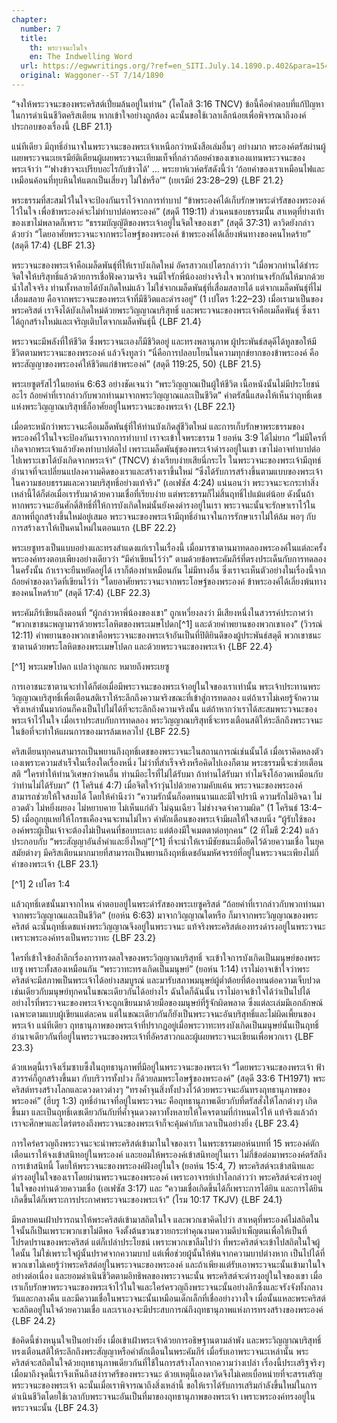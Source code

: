 ```yaml
---
chapter:
  number: 7
  title:
    th: พระวจนะในใจ
    en: The Indwelling Word
  url: https://egwwritings.org/?ref=en_SITI.July.14.1890.p.402&para=1543.821
  original: Waggoner--ST 7/14/1890
---
```


“จงให้พระวจนะของพระคริสต์เปี่ยมล้นอยู่ในท่าน” (โคโลสี 3:16 TNCV) ข้อนี้คือคำตอบที่แก้ปัญหาในการดำเนินชีวิตคริสเตียน หากเข้าใจอย่างถูกต้อง ฉะนั้นขอใช้เวลาเล็กน้อยเพื่อพิจารณาถึงองค์ประกอบของเรื่องนี้ {LBF 21.1}

แน่ทีเดียว มีฤทธิ์อำนาจในพระวจนะของพระเจ้าเหนือกว่าหนังสือเล่มอื่นๆ อย่างมาก พระองค์ตรัสผ่านผู้เผยพระวจนะเยเรมีย์ติเตียนผู้เผยพระวจนะเทียมเท็จที่กล่าวถ้อยคำของเขาเองแทนพระวจนะของพระเจ้าว่า “‘ฟางข้าวจะเปรียบอะไรกับข้าวได้’ … พระยาห์เวห์ตรัสดังนี้ว่า ‘ถ้อยคำของเราเหมือนไฟและเหมือนค้อนที่ทุบหินให้แตกเป็นเสี่ยงๆ ไม่ใช่หรือ’” (เยเรมีย์ 23:28–29) {LBF 21.2}

พระธรรมที่สะสมไว้ในใจจะป้องกันเราไว้จากการทำบาป “ข้าพระองค์ได้เก็บรักษาพระดำรัสของพระองค์ไว้ในใจ เพื่อข้าพระองค์จะไม่ทำบาปต่อพระองค์” (สดุดี 119:11) ส่วนคนชอบธรรมนั้น สาเหตุที่ย่างเท้าของเขาไม่พลาดก็เพราะ “ธรรมบัญญัติของพระเจ้าอยู่ในจิตใจของเขา” (สดุดี 37:31) ดาวิดยังกล่าวด้วยว่า “โดยอาศัยพระวจนะจากพระโอษฐ์ของพระองค์ ข้าพระองค์ได้เลี่ยงพ้นทางของคนโหดร้าย” (สดุดี 17:4) {LBF 21.3}

พระวจนะของพระเจ้าคือเมล็ดพันธุ์ที่ให้เราบังเกิดใหม่ อัครสาวกเปโตรกล่าวว่า “เมื่อพวกท่านได้ชำระจิตใจให้บริสุทธิ์แล้วด้วยการเชื่อฟังความจริง จนมีใจรักพี่น้องอย่างจริงใจ พวกท่านจงรักกันให้มากด้วยน้ำใสใจจริง ท่านทั้งหลายได้บังเกิดใหม่แล้ว ไม่ใช่จากเมล็ดพันธุ์ที่เสื่อมสลายได้ แต่จากเมล็ดพันธุ์ที่ไม่เสื่อมสลาย คือจากพระวจนะของพระเจ้าที่มีชีวิตและดำรงอยู่” (1 เปโตร 1:22–23) เมื่อเรามาเป็นของพระคริสต์ เราจึงได้บังเกิดใหม่ด้วยพระวิญญาณบริสุทธิ์ และพระวจนะของพระเจ้าคือเมล็ดพันธุ์ ซึ่งเราได้ถูกสร้างใหม่และเจริญเติบโตจากเมล็ดพันธุ์นี้ {LBF 21.4}

พระวจนะมีพลังที่ให้ชีวิต ซึ่งพระวจนะเองก็มีชีวิตอยู่ และทรงพลานุภาพ ผู้ประพันธ์สดุดีได้ทูลขอให้มีชีวิตตามพระวจนะของพระองค์ แล้วจึงทูลว่า “นี่คือการปลอบโยนในความทุกข์ยากของข้าพระองค์ คือพระสัญญาของพระองค์ให้ชีวิตแก่ข้าพระองค์” (สดุดี 119:25, 50) {LBF 21.5}

พระเยซูตรัสไว้ในยอห์น 6:63 อย่างชัดเจนว่า “พระวิญญาณเป็นผู้ให้ชีวิต เนื้อหนังนั้นไม่มีประโยชน์อะไร ถ้อยคำที่เรากล่าวกับพวกท่านมาจากพระวิญญาณและเป็นชีวิต” คำตรัสนี้แสดงให้เห็นว่าฤทธิ์เดชแห่งพระวิญญาณบริสุทธิ์ก็อาศัยอยู่ในพระวจนะของพระเจ้า {LBF 22.1}

เมื่อตระหนักว่าพระวจนะคือเมล็ดพันธุ์ที่ให้ท่านบังเกิดสู่ชีวิตใหม่ และการเก็บรักษาพระธรรมของพระองค์ไว้ในใจจะป้องกันเราจากการทำบาป เราจะเข้าใจพระธรรม 1 ยอห์น 3:9 ได้ไม่ยาก “ไม่มีใครที่เกิดจากพระเจ้าแล้วยังคงทำบาปต่อไป เพราะเมล็ดพันธุ์ของพระเจ้าดำรงอยู่ในเขา เขาไม่อาจทำบาปต่อไปเพราะเขาได้บังเกิดจากพระเจ้า” (TNCV) ช่างเรียบง่ายเสียนี่กระไร ในพระวจนะของพระเจ้ามีฤทธ์อำนาจที่จะเปลี่ยนแปลงความคิดของเราและสร้างเราขึ้นใหม่ “ซึ่งได้รับการสร้างขึ้นตามแบบของพระเจ้าในความชอบธรรมและความบริสุทธิ์อย่างแท้จริง” (เอเฟซัส 4:24) แน่นอนว่า พระวจนะจะกระทำสิ่งเหล่านี้ได้ก็ต่อเมื่อเรารับมาด้วยความเชื่อที่เรียบง่าย แต่พระธรรมก็ไม่สิ้นฤทธิ์ไปแม้แต่น้อย ดังนั้นถ้าหากพระวจนะอันศักดิ์สิทธิ์ที่ให้การบังเกิดใหม่นั้นยังคงดำรงอยู่ในเรา พระวจนะนั้นจะรักษาเราไว้ในสภาพที่ถูกสร้างขึ้นใหม่อยู่เสมอ พระวจนะของพระเจ้ามีฤทธิ์อำนาจในการรักษาเราไม่ให้ล้ม พอๆ กับการสร้างเราให้เป็นคนใหม่ในตอนแรก {LBF 22.2}

พระเยซูทรงเป็นแบบอย่างและทรงสำแดงแก่เราในเรื่องนี้ เมื่อมารซาตานมาทดลองพระองค์ในแต่ละครั้ง พระองค์ทรงตอบเพียงอย่างเดียวว่า “มีคำเขียนไว้ว่า” ตามด้วยข้อพระคัมภีร์ที่ตรงประเด็นกับการทดลองในครั้งนั้น ถ้าเราจะยืนหยัดอยู่ได้ เราก็ต้องทำเหมือนกัน ไม่มีทางอื่น ซึ่งเราจะเห็นตัวอย่างในเรื่องนี้จากถ้อยคำของดาวิดที่เขียนไว้ว่า “โดยอาศัยพระวจนะจากพระโอษฐ์ของพระองค์ ข้าพระองค์ได้เลี่ยงพ้นทางของคนโหดร้าย” (สดุดี 17:4) {LBF 22.3}

พระคัมภีร์เขียนถึงตอนที่ “ผู้กล่าวหาพี่น้องของเขา” ถูกเหวี่ยงลงว่า มีเสียงหนึ่งในสวรรค์ประกาศว่า “พวกเขาชนะพญามารด้วยพระโลหิตของพระเมษโปดก[^1] และด้วยคำพยานของพวกเขาเอง” (วิวรณ์ 12:11) คำพยานของพวกเขาคือพระวจนะของพระเจ้าอันเป็นที่ปิติยินดีของผู้ประพันธ์สดุดี พวกเขาชนะซาตานด้วยพระโลหิตของพระเมษโปดก และด้วยพระวจนะของพระเจ้า {LBF 22.4}

[^1] พระเมษโปดก แปลว่าลูกแกะ หมายถึงพระเยซู

การเอาชนะซาตานจะทำได้ก็ต่อเมื่อมีพระวจนะของพระเจ้าอยู่ในใจของเราเท่านั้น พระเจ้าประทานพระวิญญาณบริสุทธิ์เพื่อเตือนสติเราให้ระลึกถึงความจริงขณะที่เข้าสู่การทดลอง แต่ถ้าเราไม่เคยรู้จักความจริงเหล่านั้นมาก่อนก็คงเป็นไปไม่ได้ที่จะระลึกถึงความจริงนั้น แต่ถ้าหากว่าเราได้สะสมพระวจนะของพระเจ้าไว้ในใจ เมื่อเราประสบกับการทดลอง พระวิญญาณบริสุทธิ์จะทรงเตือนสติให้ระลึกถึงพระวจนะในข้อที่จะทำให้แผนการของมารล้มเหลวไป {LBF 22.5}

คริสเตียนทุกคนสามารถเป็นพยานถึงฤทธิ์เดชของพระวจนะในสถานการณ์เช่นนั้นได้ เมื่อเราคิดหลงตัวเองเพราะความสำเร็จในเรื่องใดเรื่องหนึ่ง ไม่ว่าที่สำเร็จจริงหรือคิดไปเองก็ตาม พระธรรมนี้จะช่วยเตือนสติ “ใครทำให้ท่านวิเศษกว่าคนอื่น ท่านมีอะไรที่ไม่ได้รับมา ถ้าท่านได้รับมา ทำไมจึงโอ้อวดเหมือนกับว่าท่านไม่ได้รับมา” (1 โครินธ์ 4:7) เมื่อจิตใจว้าวุ่นไปด้วยความคับแค้น พระวจนะของพระองค์สามารถช่วยให้ใจสงบได้ โดยให้คำนึงว่า “ความรักนั้นก็อดทนนานและมีใจปรานี ความรักไม่อิจฉา ไม่อวดตัว ไม่หยิ่งผยอง ไม่หยาบคาย ไม่เห็นแก่ตัว ไม่ฉุนเฉียว ไม่ช่างจดจำความผิด” (1 โครินธ์ 13:4–5) เมื่อถูกยุแหย่ให้โกรธเคืองจนจะทนไม่ไหว คำตักเตือนของพระเจ้ามีผลให้ใจสงบนิ่ง “ผู้รับใช้ขององค์พระผู้เป็นเจ้าจะต้องไม่เป็นคนที่ชอบทะเลาะ แต่ต้องมีใจเมตตาต่อทุกคน” (2 ทิโมธี 2:24) แล้วประกอบกับ “พระสัญญาอันล้ำค่าและยิ่งใหญ่”[^1] ที่จะนำให้เรามีชัยชนะเมื่อยึดไว้ด้วยความเชื่อ ในยุคสมัยต่างๆ มีคริสเตียนมากมายที่สามารถเป็นพยานถึงฤทธิ์เดชอันมหัศจรรย์ที่อยู่ในพระวจนะเพียงไม่กี่คำของพระเจ้า {LBF 23.1}

[^1] 2 เปโตร 1:4

แล้วฤทธิ์เดชนั้นมาจากไหน คำตอบอยู่ในพระดำรัสของพระเยซูคริสต์ “ถ้อยคำที่เรากล่าวกับพวกท่านมาจากพระวิญญาณและเป็นชีวิต” (ยอห์น 6:63) มาจากวิญญาณใดหรือ ก็มาจากพระวิญญาณของพระคริสต์ ฉะนั้นฤทธิ์เดชแห่งพระวิญญาณจึงอยู่ในพระวจนะ แท้จริงพระคริสต์เองทรงดำรงอยู่ในพระวจนะ เพราะพระองค์ทรงเป็นพระวาทะ {LBF 23.2}

ใครที่เข้าใจข้อล้ำลึกเรื่องการทรงดลใจของพระวิญญาณบริสุทธิ์ จะเข้าใจการบังเกิดเป็นมนุษย์ของพระเยซู เพราะทั้งสองเหมือนกัน “พระวาทะทรงเกิดเป็นมนุษย์” (ยอห์น 1:14) เราไม่อาจเข้าใจว่าพระคริสต์จะมีสภาพเป็นพระเจ้าได้อย่างสมบูรณ์ และมารับสภาพมนุษย์ผู้ต่ำต้อยที่ต้องทนต่อความเจ็บปวดเช่นเดียวกับมนุษย์ทุกคนในขณะเดียวกันได้อย่างไร ฉันใดก็ฉันนั้น เราไม่อาจเข้าใจได้ว่าเป็นไปได้อย่างไรที่พระวจนะของพระเจ้าจะถูกเขียนมาด้วยมือของมนุษย์ที่รู้จักผิดพลาด ซึ่งแต่ละเล่มมีเอกลักษณ์เฉพาะตามแบบผู้เขียนแต่ละคน แต่ในขณะเดียวกันก็ยังเป็นพระวจนะอันบริสุทธิ์และไม่ผิดเพี้ยนของพระเจ้า แน่ทีเดียว ฤทธานุภาพของพระเจ้าที่ปรากฏอยู่เมื่อพระวาทะทรงบังเกิดเป็นมนุษย์นั้นเป็นฤทธิ์อำนาจเดียวกันที่อยู่ในพระวจนะของพระเจ้าที่อัครสาวกและผู้เผยพระวจนะเขียนเพื่อพวกเรา {LBF 23.3}

ด้วยเหตุนี้เราจึงเริ่มซาบซึ้งในฤทธานุภาพที่มีอยู่ในพระวจนะของพระเจ้า “โดยพระวจนะของพระเจ้า ฟ้าสวรรค์ก็ถูกสร้างขึ้นมา กับบริวารทั้งปวง ก็ด้วยลมพระโอษฐ์ของพระองค์” (สดุดี 33:6 TH1971) พระคริสต์ทรงสร้างโลกและดวงดาวต่างๆ “ทรงค้ำจุนสิ่งทั้งปวงไว้ด้วยพระวจนะอันทรงฤทธานุภาพของพระองค์” (ฮีบรู 1:3) ฤทธิ์อำนาจที่อยู่ในพระวจนะ คือฤทธานุภาพเดียวกับที่ตรัสสั่งให้โลกต่างๆ เกิดขึ้นมา และเป็นฤทธิ์เดชเดียวกันกับที่ค้ำจุนดวงดาวทั้งหลายให้โคจรตามที่กำหนดไว้ให้ แท้จริงแล้วถ้าเราจะศึกษาและไตร่ตรองถึงพระวจนะของพระเจ้าก็จะคุ้มค่ากับเวลาเป็นอย่างยิ่ง {LBF 23.4}

การใคร่ครวญถึงพระวจนะจะนำพระคริสต์เข้ามาในใจของเรา ในพระธรรมยอห์นบทที่ 15 พระองค์ตักเตือนเราให้จงเข้าสนิทอยู่ในพระองค์ และยอมให้พระองค์เข้าสนิทอยู่ในเรา ไม่กี่ข้อต่อมาพระองค์ตรัสถึงการเข้าสนิทนี้ โดยให้พระวจนะของพระองค์ฝังอยู่ในใจ (ยอห์น 15:4, 7) พระคริสต์จะเข้าสนิทและดำรงอยู่ในใจของเราโดยผ่านพระวจนะของพระองค์ เพราะอาจารย์เปาโลกล่าวว่า พระคริสต์จะดำรงอยู่ในใจของท่านด้วยความเชื่อ (เอเฟซัส 3:17) และ “ความเชื่อเกิดขึ้นได้ก็เพราะการได้ยิน และการได้ยินเกิดขึ้นได้ก็เพราะการประกาศพระวจนะของพระเจ้า” (โรม 10:17 TKJV) {LBF 24.1}

มีหลายคนเฝ้าปรารถนาให้พระคริสต์เข้ามาสถิตในใจ และพวกเขาคิดไปว่า สาเหตุที่พระองค์ไม่สถิตในใจนั้นก็เป็นเพราะพวกเขาไม่ดีพอ จึงตั้งต้นขวนขวายกระทำคุณงามความดีบำเพ็ญตนเพื่อให้เป็นที่โปรดปรานของพระคริสต์ แต่ก็เปล่าประโยชน์ เพราะพวกเขาลืมไปว่า ที่พระคริสต์จะเข้าไปสถิตในใจผู้ใดนั้น ไม่ใช่เพราะใจผู้นั้นปราศจากความบาป แต่เพื่อช่วยผู้นั้นให้พ้นจากความบาปต่างหาก เป็นไปได้ที่พวกเขาไม่เคยรู้ว่าพระคริสต์อยู่ในพระวจนะของพระองค์ และถ้าเพียงแต่รับเอาพระวจนะนั้นเข้ามาในใจอย่างต่อเนื่อง และยอมดำเนินชีวิตตามอิทธิพลของพระวจนะนั้น พระคริสต์จะดำรงอยู่ในใจของเขา เมื่อเราเก็บรักษาพระวจนะของพระเจ้าไว้ในใจและใคร่ครวญถึงพระวจนะนั้นอย่างลึกซึ้งและจรังจังทั้งกลางวันและกลางคืน และมีความเชื่อในพระวจนะนั้นเหมือนเด็กเล็กที่เชื่ออย่างวางใจ เมื่อนั้นแหละพระคริสต์จะสถิตอยู่ในใจด้วยความเชื่อ และเราเองจะมีประสบการณ์ถึงฤทธานุภาพแห่งการทรงสร้างของพระองค์ {LBF 24.2}

ข้อคิดนี้ช่างหนุนใจเป็นอย่างยิ่ง เมื่อเข้าเฝ้าพระเจ้าด้วยการอธิษฐานตามลำพัง และพระวิญญาณบริสุทธิ์ทรงเตือนสติให้ระลึกถึงพระสัญญาหรือคำตักเตือนในพระคัมภีร์ เมื่อรับเอาพระวจนะเหล่านั้น พระคริสต์จะสถิตในใจด้วยฤทธานุภาพเดียวกันที่ใช้ในการสร้างโลกจากความว่างเปล่า เรื่องนี้ประเสริฐจริงๆ เมื่อมาถึงจุดนี้เราจึงเห็นถึงสง่าราศรีของพระวจนะ ด้วยเหตุนี้เองดาวิดจึงไม่เคยเบื่อหน่ายที่จะสรรเสริญพระวจนะของพระเจ้า ฉะนั้นเมื่อเราพิจารณาถึงสิ่งเหล่านี้ ขอให้เราได้รับการเสริมกำลังขึ้นใหม่ในการดำเนินชีวิตโดยใช้เวลากับพระวจนะอันเป็นที่มาของฤทธานุภาพของพระเจ้า เพราะพระองค์ทรงอยู่ในพระวจนะนั้น {LBF 24.3}
